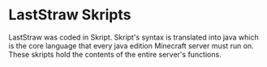 # LastStraw Skripts

LastStraw was coded in Skript. Skript's syntax is translated into java which is the core language that every java edition Minecraft server must run on. These skripts hold the contents of the entire server's functions.
